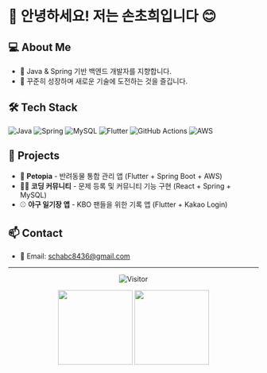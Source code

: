 # 👋 안녕하세요! 저는 손초희입니다 😊

## 💻 About Me
- 🔭 Java & Spring 기반 백엔드 개발자를 지향합니다.
- 🌱 꾸준히 성장하며 새로운 기술에 도전하는 것을 즐깁니다.


## 🛠️ Tech Stack
![Java](https://img.shields.io/badge/Java-007396?style=flat-square&logo=OpenJDK&logoColor=white)
![Spring](https://img.shields.io/badge/Spring-6DB33F?style=flat-square&logo=Spring&logoColor=white)
![MySQL](https://img.shields.io/badge/MySQL-4479A1?style=flat-square&logo=MySQL&logoColor=white)
![Flutter](https://img.shields.io/badge/Flutter-02569B?style=flat-square&logo=Flutter&logoColor=white)
![GitHub Actions](https://img.shields.io/badge/GitHub_Actions-2088FF?style=flat-square&logo=github-actions&logoColor=white)
![AWS](https://img.shields.io/badge/AWS-232F3E?style=flat-square&logo=Amazon-AWS&logoColor=white)

## 📂 Projects
- 🐾 **Petopia** - 반려동물 통합 관리 앱 (Flutter + Spring Boot + AWS)
- 🧑‍💻 **코딩 커뮤니티** - 문제 등록 및 커뮤니티 기능 구현 (React + Spring + MySQL)
- ⚾ **야구 일기장 앱** - KBO 팬들을 위한 기록 앱 (Flutter + Kakao Login)



## 📫 Contact
- 📧 Email: schabc8436@gmail.com

---

<!-- 방문자 수 카운터 -->
<p align="center">
  <img src="https://komarev.com/ghpvc/?username=your-github-username&color=blue&style=flat-square" alt="Visitor"/>
</p>

<!-- GitHub Stats -->
<p align="center">
  <img src="https://github-readme-stats.vercel.app/api?username=your-github-username&show_icons=true&theme=tokyonight" height="150"/>
  <img src="https://github-readme-stats.vercel.app/api/top-langs/?username=your-github-username&layout=compact&theme=tokyonight" height="150"/>
</p>
